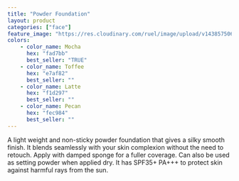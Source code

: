 ```yaml
---
title: "Powder Foundation"
layout: product
categories: ["face"]
feature_image: "https://res.cloudinary.com/ruel/image/upload/v1438575069/fs/Powder_Foundation_PB186320.jpg"
colors:
    - color_name: Mocha
      hex: "fad7bb"
      best_seller: "TRUE"
    - color_name: Toffee
      hex: "e7af82"
      best_seller: ""
    - color_name: Latte
      hex: "f1d297"
      best_seller: ""
    - color_name: Pecan
      hex: "fec984"
      best_seller: ""
---
```

A light weight and non-sticky powder foundation that gives a silky smooth finish. It blends seamlessly with your skin complexion without the need to retouch. Apply with damped sponge for a fuller coverage. Can also be used as setting powder when applied dry. It has SPF35+ PA+++ to protect skin against harmful rays from the sun.